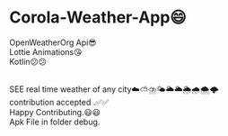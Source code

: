# Corola-Weather-App😄<br>
OpenWeatherOrg Api😎<br>
Lottie Animations😘<br>
Kotlin😕😕<br><br>

SEE real time weather of any city☁️⛅⛈️🌤️🌥️🌥️🌦️🌧️🌨️🌩️
<br>
contribution accepted .✅✅<br>
Happy Contributing.😃😃<br>
Apk File in folder debug.<br>
